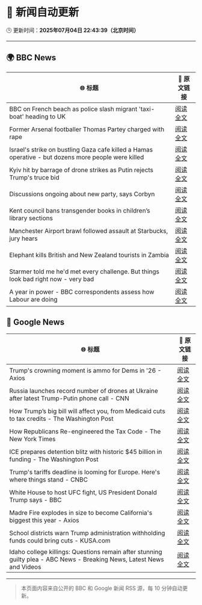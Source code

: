 # 🧠 新闻自动更新

🕒 更新时间：**2025年07月04日 22:43:39（北京时间）**

---

## 🌍 BBC News

| 🌐 标题 | 🔗 原文链接 |
|--------|-------------|
| BBC on French beach as police slash migrant 'taxi-boat' heading to UK | [阅读全文](https://www.bbc.com/news/articles/c5ygjjxjlplo) |
| Former Arsenal footballer Thomas Partey charged with rape | [阅读全文](https://www.bbc.com/news/articles/c39zr7y9ep3o) |
| Israel's strike on bustling Gaza cafe killed a Hamas operative - but dozens more people were killed | [阅读全文](https://www.bbc.com/news/articles/cgeqr73p8wyo) |
| Kyiv hit by barrage of drone strikes as Putin rejects Trump's truce bid | [阅读全文](https://www.bbc.com/news/articles/cx2g3qvz0pvo) |
| Discussions ongoing about new party, says Corbyn | [阅读全文](https://www.bbc.com/news/articles/cy0wvkg492ro) |
| Kent council bans transgender books in children’s library sections | [阅读全文](https://www.bbc.com/news/articles/c6257p2vry3o) |
| Manchester Airport brawl followed assault at Starbucks, jury hears | [阅读全文](https://www.bbc.com/news/articles/cn5kqe01r5zo) |
| Elephant kills British and New Zealand tourists in Zambia | [阅读全文](https://www.bbc.com/news/articles/cp86jkdn838o) |
| Starmer told me he'd met every challenge. But things look bad right now - very bad | [阅读全文](https://www.bbc.com/news/articles/ckg5dgr4mepo) |
| A year in power - BBC correspondents assess how Labour are doing | [阅读全文](https://www.bbc.com/news/articles/crenvyrnv33o) |

## 📰 Google News

| 🌐 标题 | 🔗 原文链接 |
|--------|-------------|
| Trump's crowning moment is ammo for Dems in '26 - Axios | [阅读全文](https://news.google.com/rss/articles/CBMifEFVX3lxTE9PZ253Tk5XTHlYb05FMXRGTGQxWjZaMkJJSkZrcHpWc1huQk9yTm1NbHBieWVtdHVWRTRDeUc2YVluVVhlRGJxRDlma0hWZmNvWUlaN0oyLUl3S3BYNDJyamdwWFR2dTVlaHVMY283U1Q5M004cG1VektmQUo?oc=5) |
| Russia launches record number of drones at Ukraine after latest Trump-Putin phone call - CNN | [阅读全文](https://news.google.com/rss/articles/CBMijgFBVV95cUxQbjh2aG1pOWNaeHg3dGxzZTFYNGdjS2E4d3NDbTZidlpPOWJyeXBjQWhBRHFDVjVTY2plVUNMY0RPVE5vdVdOVVNxTk82S2Vza0piUWVpWmZhWjhxSEpDWnZyZm8xQW84emxlZmE4MzJNd3hGOVNfX2VXeTdaMEtOOEJ4VXhfd0xFRVJnMERR0gGTAUFVX3lxTE13ZTB1MktkdHpXRVM2eU5KWVd0Q2MyWDJLM1JFMHNHNlpJeWk1a2trckJCN3Uzc2JqNzdyaEJFS1FJV0xvVEZUM0VxZllRTWtJTDhLZmlSUm0tUkJsUnVJbTFnQ3VLRGZUNDlyVDZ6VlpMV2IwZ3FVSXRXS2t0c3lDUFVXa3R0aW03UGR0NW1EQXNxcw?oc=5) |
| How Trump’s big bill will affect you, from Medicaid cuts to tax credits - The Washington Post | [阅读全文](https://news.google.com/rss/articles/CBMimAFBVV95cUxNUHRpWGxNZl81OGJfU1M5MGhncFh2blZhTlZTX2ROVW82NHRpNzFIYWlJaWNRVks5Q2hMVnlzczg0R0lxWlNlb3dZbndFemVfRWJTUHVBcUlnanpDeEdXNmZ3UGtWcWtSWUZ6MThsX284TlFoT1NvdnpZcE8wTjRLR3dCOXFWSW5fbklqOTN4N1RmZXExYjFEdg?oc=5) |
| How Republicans Re-engineered the Tax Code - The New York Times | [阅读全文](https://news.google.com/rss/articles/CBMihAFBVV95cUxOS2VkRXFJZm9kcl82YXY1bHM0eDVtRmNmNXBybWE4d1I1dW1PX0hjRlhLbG1HaVhCWjlzRTNSMWJIeFhxZnVmZEVHOXJZMnVLbTFDaGU5aHkxbzd0WG9HYUdRd1dDamVXTnhUV0lQektQYjlYMVJzWlBLc2ttd1dRRUR1N2M?oc=5) |
| ICE prepares detention blitz with historic $45 billion in funding - The Washington Post | [阅读全文](https://news.google.com/rss/articles/CBMijwFBVV95cUxNQ21vazhQMFBFMmNXMlFQcWJiaWdGMGdMaWtiUTRmUjY2TWZuSjYtSTZlY0lYc1BULTBIUWtsUFZjSTJoUlRHOE5IdzUxVTNjVVNlN0VUZ29lZ09IYnQ0c1h0RlBnR3VfMWYxd0tmM0JIeTFoeEtaTDFjMHk1UGZCZzhNTF9nSFVYWFZFcDFTYw?oc=5) |
| Trump's tariffs deadline is looming for Europe. Here's where things stand - CNBC | [阅读全文](https://news.google.com/rss/articles/CBMiqwFBVV95cUxQbGxPeFh1UUp3MGk1QzdvMHhfNUNBZ2FkVnNMUWw1ejl6YmVSUGFNanlRSGRkNW00Si1qQW1KNk50YUNXNkFkanNBM05rN0xMNFdpa05ISUEtUHVGNTFidnQxTVZ3MlpONko5UVlYODZIY1pXVG9ldVdLYXRZUGV2d0VPNDM1VG9kUGpVYmlrWXhGYW9VWXdpWUVmNVJzQ0dVd2hfVmIzSmRZa1HSAbABQVVfeXFMT29tck1iZXRxbVEyQ0g0bmFVOHg0ZFJaLUtacXRYbzdyTVZrcC1FZmpxMUxqa1o3M2JoMGNXWlRsajViNUY2VGRQTklOZEJwMVp3RTdNMEozUU9hWG1uaHBtLTBhOEpXdDVUZEN5d2hscTZZYVlGVC0zZGlGaW9OMFAtRUVZQUllZ1g3eVd2eWcwQWZWcy1COVpTZjdMbzFSQ0xfdmxKSXFGUkc1TlFObDU?oc=5) |
| White House to host UFC fight, US President Donald Trump says - BBC | [阅读全文](https://news.google.com/rss/articles/CBMiWkFVX3lxTE9iajM2NVRGVjdjSVZiX2NLNFVReVZnYjdWQXlxTjVmbS1WMUpIZ3U0d0pCUE5QcldPajlkeVRxbnRVNXZnMjBGcXdxUDhPWHd3M1RtRUtiQ2lCd9IBX0FVX3lxTFAzYVFhYVpwRmVMampoNkZiYV9ZYm9fZTVBZlhyTUJ2R09KSWtlR3c3bHhrLVo2OUhSeTNUajFOZkhZMzhuVnFCdENtUVRwVHBubWdXVEt5dHZnazhrTXRn?oc=5) |
| Madre Fire explodes in size to become California's biggest this year - Axios | [阅读全文](https://news.google.com/rss/articles/CBMidkFVX3lxTFBpSTBRcU1la09JNkZTUElPVzh2eV9Yc25jcDFkenVfUEg1STk2UzFldk1zaW5Jdzc5eFFVVjB1cEczSzExZGdyUkpIbXI5LUh2R1dGNU5MREc3dllFV09tODQ0cjlJem1aeUhCMDk4TWR6cGFiQ3c?oc=5) |
| School districts warn Trump administration withholding funds could bring cuts - KUSA.com | [阅读全文](https://news.google.com/rss/articles/CBMi3gFBVV95cUxPOW92TmlqYjlHU0ZxZXlYeWxYcTEzdHhhaC1yZkFwYmZWSXhQSVprQXBCUUJ2TW1TaUdHekYzWTBaWFRvd1hUX3Yza0VLQXV1V1RyMWRsVVZkUnZuY3cxOS1hT2g5YnZwWUJNZVZLZkZ5ejdGeTNzand6TnhJaUtOT2xQTTFSOURIQmFGNFhod3RDOWpKRjJUcU1KR2VpYUFSTUUwTmk1UF9SVk9ZaXpJakd1Vmc0YklIWEwzVGFEd01WeDVKNFgwTHY4Zk1BWDUwblNuUWIwSlBMT3NwbUE?oc=5) |
| Idaho college killings: Questions remain after stunning guilty plea - ABC News - Breaking News, Latest News and Videos | [阅读全文](https://news.google.com/rss/articles/CBMiqgFBVV95cUxPeERGMGhFZUdnYUEzTHB2MjFXTHdpLVZJd01jTC1DTHVPN2NkRWxGSGNtNnJ0ZGtHQWxCZVVZOC1TbVJ3QmZ4YklZN2R4WkdWYkZoVGY5TVhDLTN5Tks3Vk5UUjdKaTFqNVB5M1ZESXRTVHJBZnB2VEdIdF91Q2dLbnFRM0JOSVZ2RHY4a2t5TG1WZ014UThvUHMtYUNJWmpSaUotX2d2QmVCQdIBrwFBVV95cUxPYXVmR0FHYW5lWjFKcUZyald0ZllTRlZQUWhkbVFVaTNnNTRWakw2SVZvMWJ6bWxrd3VIZHlYQ21TUXlVekNWQkxSZDg2N0RqMXBLVkFUdE9BNTE3Y2pkQlBrUXVCOWZDMzJsUlJhRFNTQjlIRnVDNExtdDZITkZRbDFHMjZxREluNEN5WGNhNFdaTFhRMzJ1Qkpud2UyMUVDRkhvUmo3Y1ctYzMxa1lJ?oc=5) |

---
> 本页面内容来自公开的 BBC 和 Google 新闻 RSS 源，每 10 分钟自动更新。
